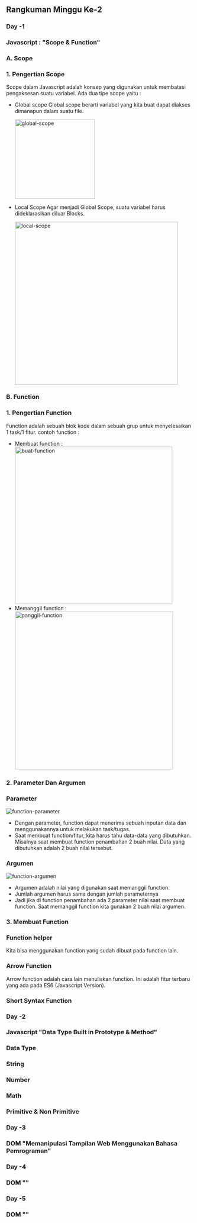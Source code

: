 ## Rangkuman Minggu Ke-2
### Day -1
### Javascript : "Scope & Function" 
### A. Scope
### 1. Pengertian Scope
Scope dalam Javascript adalah konsep yang digunakan untuk membatasi pengaksesan suatu variabel. Ada dua tipe scope yaitu :
- Global scope
Global scope berarti variabel yang kita buat dapat diakses dimanapun dalam suatu file.

  <img width="215" alt="global-scope" src="https://user-images.githubusercontent.com/114325558/193438801-dac21fe7-e334-4781-8650-69c429ad20f8.png">

- Local Scope
Agar menjadi Global Scope, suatu variabel harus dideklarasikan diluar Blocks.

  <img width="440" alt="local-scope" src="https://user-images.githubusercontent.com/114325558/193438796-2f8e8ef6-c337-4be5-83f8-f110f97137cb.png">

### B. Function
### 1. Pengertian Function
Function adalah sebuah blok kode dalam sebuah grup untuk menyelesaikan 1 task/1 fitur.
contoh function :
- Membuat function :
  <img width="425" alt="buat-function" src="https://user-images.githubusercontent.com/114325558/193439105-bd15c270-7334-41e6-bd24-a40b3c5b915f.png">
- Memanggil function :
  <img width="427" alt="panggil-function" src="https://user-images.githubusercontent.com/114325558/193439108-31a613c0-01ed-466b-813d-431963c1f594.png">

### 2. Parameter Dan Argumen
### Parameter

![function-parameter](https://user-images.githubusercontent.com/114325558/193439461-94cbc520-f7e8-4f97-aa4b-7e4f01ec35a9.png)

- Dengan parameter, function dapat menerima sebuah inputan data dan menggunakannya untuk melakukan task/tugas.
- Saat membuat function/fitur, kita harus tahu data-data yang dibutuhkan. Misalnya saat membuat function penambahan 2 buah nilai. Data yang dibutuhkan adalah 2 buah nilai tersebut.
### Argumen

![function-argumen](https://user-images.githubusercontent.com/114325558/193439467-4ca5c3ea-a603-4602-9b78-377933029804.png)

- Argumen adalah nilai yang digunakan saat memanggil function.
- Jumlah argumen harus sama dengan jumlah parameternya
- Jadi jika di function penambahan ada 2 parameter nilai saat membuat function. Saat memanggil function kita gunakan 2 buah nilai argumen.

### 3. Membuat Function
### Function helper
Kita bisa menggunakan function yang sudah dibuat pada function lain.

### Arrow Function
Arrow function adalah cara lain menuliskan function. Ini adalah fitur terbaru yang ada pada ES6 (Javascript Version).

### Short Syntax Function

### Day -2
### Javascript "Data Type Built in Prototype & Method" 
### Data Type
### String
### Number
### Math
### Primitive & Non Primitive

### Day -3
### DOM "Memanipulasi Tampilan Web Menggunakan Bahasa Pemrograman"

### Day -4
### DOM ""

### Day -5
### DOM ""

